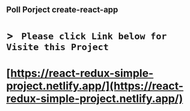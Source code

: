 ##  Poll Porject create-react-app

 

# > ``` Please click Link below for  Visite this Project```  
# [https://react-redux-simple-project.netlify.app/](https://react-redux-simple-project.netlify.app/)
